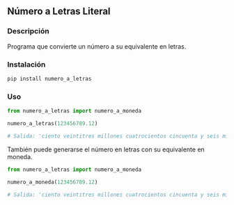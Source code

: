 ## Número a Letras Literal

### Descripción
Programa que convierte un número a su equivalente en letras.

### Instalación
```bash
pip install numero_a_letras
```

### Uso
```python
from numero_a_letras import numero_a_moneda

numero_a_letras(123456789.12)

# Salida: 'ciento veintitres millones cuatrocientos cincuenta y seis mil setecientos ochenta y nueve con doce'

```

También puede generarse el número en letras con su equivalente en moneda.

```python
from numero_a_letras import numero_a_moneda

numero_a_moneda(123456789.12)

# Salida: 'ciento veintitres millones cuatrocientos cincuenta y seis mil setecientos ochenta y nueve pesos con doce centavos'

```
